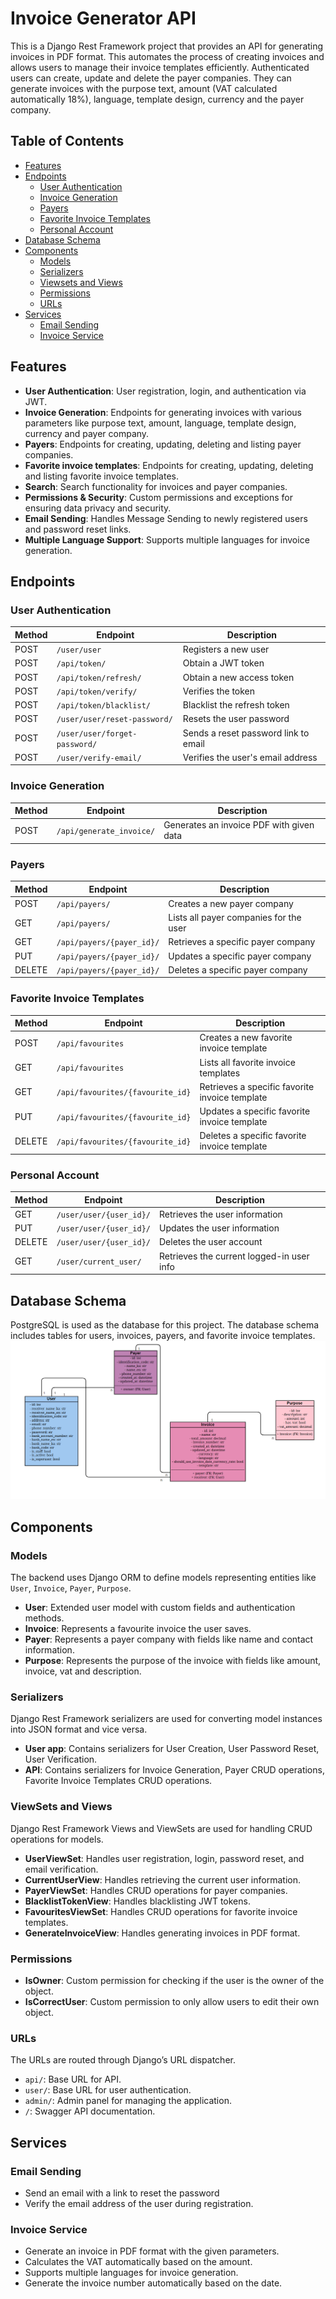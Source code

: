 # Invoice Generator API
This is a Django Rest Framework project that provides an API for
generating invoices in PDF format. This automates the process of creating invoices and allows 
users to manage their invoice templates efficiently. Authenticated users can create, 
update and delete the payer companies. They can generate invoices with the purpose text, 
amount (VAT calculated automatically 18%), language, template design, currency and the payer company.

[//]: # (![Logo]&#40;/logo.png&#41;)

## Table of Contents
- [Features](#features)
- [Endpoints](#endpoints)
  - [User Authentication](#user-authentication)
  - [Invoice Generation](#invoice-generation)
  - [Payers](#payers)
  - [Favorite Invoice Templates](#favorite-invoice-templates)
  - [Personal Account](#personal-account)
- [Database Schema](#database-schema)
- [Components](#components)
  - [Models](#models)
  - [Serializers](#serializers)
  - [Viewsets and Views](#viewsets-and-views)
  - [Permissions](#permissions)
  - [URLs](#urls)
- [Services](#services) 
  - [Email Sending](#email-sending)
  - [Invoice Service](#invoice-service)


## Features
- **User Authentication**: User registration, login, and authentication via JWT.
- **Invoice Generation**: Endpoints for generating invoices with various parameters like purpose text, amount, language, template design, currency and payer company.
- **Payers**: Endpoints for creating, updating, deleting and listing payer companies.
- **Favorite invoice templates**: Endpoints for creating, updating, deleting and listing favorite invoice templates.
- **Search**: Search functionality for invoices and payer companies.
- **Permissions & Security**: Custom permissions and exceptions for ensuring data privacy and security.
- **Email Sending**: Handles Message Sending to newly registered users and password reset links.
- **Multiple Language Support**: Supports multiple languages for invoice generation.


## Endpoints
### User Authentication

| Method | Endpoint                            | Description                                 |
|--------|-------------------------------------|---------------------------------------------|
| POST   | `/user/user`                        | Registers a new user                        |
| POST   | `/api/token/`                       | Obtain a JWT token                          |
| POST   | `/api/token/refresh/`               | Obtain a new access token                   |
| POST   | `/api/token/verify/`                | Verifies the token                          |
| POST   | `/api/token/blacklist/`             | Blacklist the refresh token                 |
| POST   | `/user/user/reset-password/`        | Resets the user password                    |
| POST   | `/user/user/forget-password/`       | Sends a reset password link to email        |
| POST   | `/user/verify-email/`               | Verifies the user's email address           |

### Invoice Generation
| Method | Endpoint                   | Description                                 |
|--------|----------------------------|---------------------------------------------|
| POST   | `/api/generate_invoice/`   | Generates an invoice PDF with given data    |

### Payers
| Method | Endpoint                            | Description                                 |
|--------|-------------------------------------|---------------------------------------------|
| POST   | `/api/payers/`                      | Creates a new payer company                 |
| GET    | `/api/payers/`                      | Lists all payer companies for the user      |
| GET    | `/api/payers/{payer_id}/`           | Retrieves a specific payer company          |
| PUT    | `/api/payers/{payer_id}/`           | Updates a specific payer company            |
| DELETE | `/api/payers/{payer_id}/`           | Deletes a specific payer company            |

### Favorite Invoice Templates
| Method | Endpoint                                  | Description                                       |
|--------|-------------------------------------------|---------------------------------------------------|
| POST   | `/api/favourites`                         | Creates a new favorite invoice template           |
| GET    | `/api/favourites`                         | Lists all favorite invoice templates              |
| GET    | `/api/favourites/{favourite_id}`          | Retrieves a specific favorite invoice template    |
| PUT    | `/api/favourites/{favourite_id}`          | Updates a specific favorite invoice template      |
| DELETE | `/api/favourites/{favourite_id}`          | Deletes a specific favorite invoice template      |

### Personal Account
| Method | Endpoint                          | Description                                 |
|--------|-----------------------------------|---------------------------------------------|
| GET    | `/user/user/{user_id}/`           | Retrieves the user information              |
| PUT    | `/user/user/{user_id}/`           | Updates the user information                |
| DELETE | `/user/user/{user_id}/`           | Deletes the user account                    |
| GET    | `/user/current_user/`             | Retrieves the current logged-in user info   |

## Database Schema
PostgreSQL is used as the database for this project. The database schema includes tables for users, invoices, payers, and favorite invoice templates.
![Database Schema](/database_schema.png)

## Components
### Models
The backend uses Django ORM to define models representing entities like `User`, `Invoice`, `Payer`, `Purpose`.

- **User**: Extended user model with custom fields and authentication methods.
- **Invoice**: Represents a favourite invoice the user saves.
- **Payer**: Represents a payer company with fields like name and contact information.
- **Purpose**: Represents the purpose of the invoice with fields like amount, invoice, vat and description.

### Serializers
Django Rest Framework serializers are used for converting model instances into JSON format and vice versa.
- **User app**: Contains serializers for User Creation, User Password Reset, User Verification.
- **API**: Contains serializers for Invoice Generation, Payer CRUD operations, Favorite Invoice Templates CRUD operations.

### ViewSets and Views
Django Rest Framework Views and ViewSets are used for handling CRUD operations for models.
- **UserViewSet**: Handles user registration, login, password reset, and email verification.
- **CurrentUserView**: Handles retrieving the current user information.
- **PayerViewSet**: Handles CRUD operations for payer companies.
- **BlacklistTokenView**: Handles blacklisting JWT tokens.
- **FavouritesViewSet**: Handles CRUD operations for favorite invoice templates.
- **GenerateInvoiceView**: Handles generating invoices in PDF format.

### Permissions
- **IsOwner**: Custom permission for checking if the user is the owner of the object.
- **IsCorrectUser**: Custom permission to only allow users to edit their own object.

### URLs
The URLs are routed through Django’s URL dispatcher.
- `api/`: Base URL for API.
- `user/`: Base URL for user authentication.
- `admin/`: Admin panel for managing the application.
- `/`: Swagger API documentation.

## Services
### Email Sending
- Send an email with a link to reset the password
- Verify the email address of the user during registration.

### Invoice Service
- Generate an invoice in PDF format with the given parameters.
- Calculates the VAT automatically based on the amount.
- Supports multiple languages for invoice generation.
- Generate the invoice number automatically based on the date.
